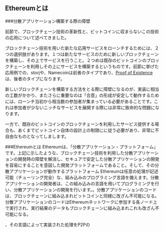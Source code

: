 ## Ethereumとは

###分散アプリケーション構築する際の障壁

前節で、ブロックチェーン技術の革新性と、ビットコインに収まらないこの技術の応用について述べてきました。

ブロックチェーン技術を用いた新たな応用サービスをローンチするためには、２つの選択肢があります。１つは新たなサービスのために新しいブロックチェーンを構築し、その上でサービスを行うこと。２つめは既存のビットコインのブロックチェーンを利用しその上にサービスを構築するというものです。前節に挙げた応用例での、storjや、Namecoinは前者のタイプであり、[Proof of Existence](http://hoge.hoge)は、後者のタイプになります。

新しいブロックチェーンを構築する方法をとる際に障壁になるのが、実装に相当の工数がかかり、またさらに重要なのは「合意」の形成が安定して動作するためには、ローンチ当初から相当数の参加者が集まっている必要があることです。これは参加者が少ないニッチなサービスを展開する際には非常に致命的な問題になります。

一方で、既存のビットコインのブロックチェーンを利用したサービス提供する場合も、あくまでビットコイン自体の設計上の制限にに従う必要があり、非常に不自由なものとなってしまします。

###Ethereumとは
Ethereumは、「分散アプリケーション・プラットフォーム」です。上記に示したような、ブロックチェーン技術を利用した分散アプリケーションの開発時の障壁を解消し、セキュアで安定した分散アプリケーションの開発を容易にすることを意図した開発プラットフォームであること。そして、その分散アプリケーションが動作するプラットフォーム
Ethereumは任意の処理が記述可能（チューリング完全）な、組み込みのプログラミング言語を備えます。分散アプリケーションの開発者は、この組み込みの言語を用いてプログラミングを行い、分散アプリケーションの開発を行います。。分散アプリケーションのコードは、ブロックチェーンに組み込まれビットコインと同様に改ざん不可能になる。分散アプリケーションのコードはEthereumネットワークに参加する各ノード上で実行され、実行結果のデータもブロックチェーンに組み込まれこれも改ざん不可能になる。


、その言語によって実装された処理をP2Pの